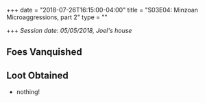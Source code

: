 +++
date = "2018-07-26T16:15:00-04:00"
title = "S03E04: Minzoan Microaggressions, part 2"
type = ""

+++
_Session date: 05/05/2018, Joel's house_


<!--more-->

## Foes Vanquished

## Loot Obtained

* nothing!